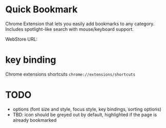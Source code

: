 Quick Bookmark
======================

Chrome Extension that lets you easily add bookmarks to any category. Includes spotlight-like search with mouse/keyboard support.

WebStore URL:

key binding
===========
Chrome extensions shortcuts `chrome://extensions/shortcuts`

TODO
====

 - options (font size and style, focus style, key bindings, sorting options)
 - TBD: icon should be greyed out by default, highlighted if the page is already bookmarked

